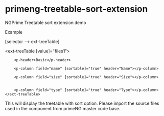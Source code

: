 # primeng-treetable-sort-extension
NGPrime Treetable sort extension demo

Example

[selector -->  ext-treeTable]

<ext-treeTable [value]="files1">

        <p-header>Basic</p-header>
	
        <p-column field="name" [sortable]="true" header="Name"></p-column>              
        
        <p-column field="size" [sortable]="true" header="Size"></p-column>
        
        
        <p-column field="type" [sortable]="true" header="Type"></p-column> </ext-treeTable>


This will display the treetable with sort option.
Please import the source files used in the component from primeNG master code base.
